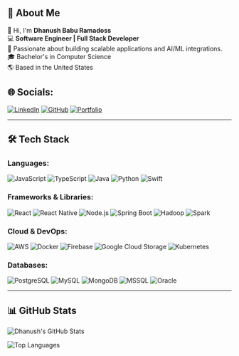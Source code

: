 ## 🚀 About Me

👋 Hi, I'm **Dhanush Babu Ramadoss**  
💻 **Software Engineer | Full Stack Developer**  
🚀 Passionate about building scalable applications and AI/ML integrations.  
🎓 Bachelor's in Computer Science  
🌎 Based in the United States  

## 🌐 Socials:

[![LinkedIn](https://img.shields.io/badge/LinkedIn-0A66C2?style=for-the-badge&logo=linkedin&logoColor=white)]([YOUR_LINKEDIN_URL](https://www.linkedin.com/in/dhanush-babu-a23426130/)) 
[![GitHub](https://img.shields.io/badge/GitHub-181717?style=for-the-badge&logo=github&logoColor=white)]([YOUR_GITHUB_URL](https://github.com/DHANUSH1323))
[![Portfolio](https://img.shields.io/badge/Portfolio-000?style=for-the-badge&logo=vercel&logoColor=white)]([YOUR_PORTFOLIO_URL](https://dhanushbaburamadoss.netlify.app))

---
## 🛠 Tech Stack

### Languages:
![JavaScript](https://img.shields.io/badge/-JavaScript-F7DF1E?style=flat&logo=javascript&logoColor=black)
![TypeScript](https://img.shields.io/badge/-TypeScript-007ACC?style=flat&logo=typescript&logoColor=white)
![Java](https://img.shields.io/badge/-Java-007396?style=flat&logo=java&logoColor=white)
![Python](https://img.shields.io/badge/-Python-3776AB?style=flat&logo=python&logoColor=white)
![Swift](https://img.shields.io/badge/-Swift-FA7343?style=flat&logo=swift&logoColor=white)

### Frameworks & Libraries:
![React](https://img.shields.io/badge/-React-61DAFB?style=flat&logo=react&logoColor=black)
![React Native](https://img.shields.io/badge/-React_Native-61DAFB?style=flat&logo=react&logoColor=black)
![Node.js](https://img.shields.io/badge/-Node.js-339933?style=flat&logo=node.js&logoColor=white)
![Spring Boot](https://img.shields.io/badge/-Spring_Boot-6DB33F?style=flat&logo=springboot&logoColor=white)
![Hadoop](https://img.shields.io/badge/-Hadoop-66CCFF?style=flat&logo=apachehadoop&logoColor=black)
![Spark](https://img.shields.io/badge/-Spark-FF9900?style=flat&logo=apachespark&logoColor=black)

### Cloud & DevOps:
![AWS](https://img.shields.io/badge/-AWS-232F3E?style=flat&logo=amazon-aws&logoColor=white)
![Docker](https://img.shields.io/badge/-Docker-2496ED?style=flat&logo=docker&logoColor=white)
![Firebase](https://img.shields.io/badge/-Firebase-FFCA28?style=flat&logo=firebase&logoColor=black)
![Google Cloud Storage](https://img.shields.io/badge/-GCS-4285F4?style=flat&logo=googlecloud&logoColor=white)
![Kubernetes](https://img.shields.io/badge/-Kubernetes-326CE5?style=flat&logo=kubernetes&logoColor=white)

### Databases:
![PostgreSQL](https://img.shields.io/badge/-PostgreSQL-4169E1?style=flat&logo=postgresql&logoColor=white)
![MySQL](https://img.shields.io/badge/-MySQL-4479A1?style=flat&logo=mysql&logoColor=white)
![MongoDB](https://img.shields.io/badge/-MongoDB-47A248?style=flat&logo=mongodb&logoColor=white)
![MSSQL](https://img.shields.io/badge/-MSSQL-CC2927?style=flat&logo=microsoft-sql-server&logoColor=white)
![Oracle](https://img.shields.io/badge/-Oracle-F80000?style=flat&logo=oracle&logoColor=white)

---
## 📊 GitHub Stats

![Dhanush's GitHub Stats](https://github-readme-stats.vercel.app/api?username=DHANUSH1323&show_icons=true&theme=dark)

![Top Languages](https://github-readme-stats.vercel.app/api/top-langs/?username=DHANUSH1323&layout=compact&theme=dark)
